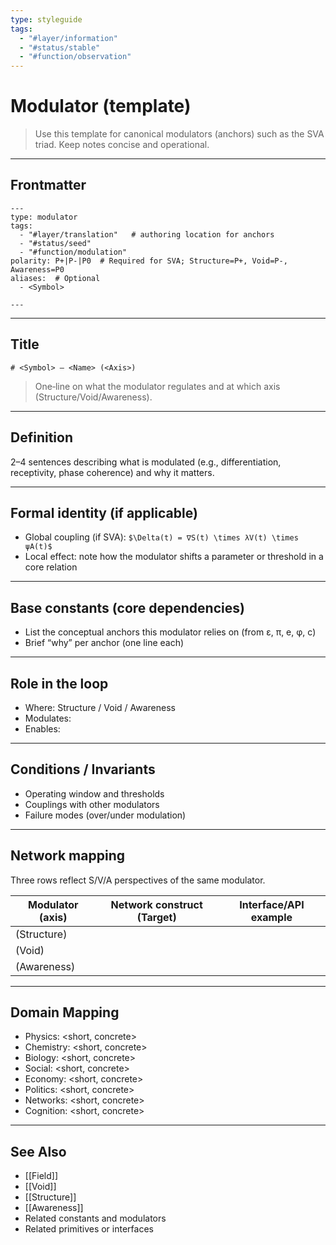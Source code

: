 ```yaml
---
type: styleguide
tags:
  - "#layer/information"
  - "#status/stable"
  - "#function/observation"
---
```


# Modulator (template)

> Use this template for canonical modulators (anchors) such as the SVA triad. Keep notes concise and operational.

---

## Frontmatter

```
---
type: modulator
tags:
  - "#layer/translation"   # authoring location for anchors
  - "#status/seed"
  - "#function/modulation"
polarity: P+|P-|P0  # Required for SVA; Structure=P+, Void=P-, Awareness=P0
aliases:  # Optional
  - <Symbol>

---
```

---

## Title

`# <Symbol> — <Name> (<Axis>)`

> One‑line on what the modulator regulates and at which axis (Structure/Void/Awareness).

---

## Definition

2–4 sentences describing what is modulated (e.g., differentiation, receptivity, phase coherence) and why it matters.

---

## Formal identity (if applicable)

- Global coupling (if SVA): `$\Delta(t) = ∇S(t) \times λV(t) \times ψA(t)$`
- Local effect: note how the modulator shifts a parameter or threshold in a core relation

---

## Base constants (core dependencies)

- List the conceptual anchors this modulator relies on (from ε, π, e, φ, c)
- Brief “why” per anchor (one line each)

---

## Role in the loop

- Where: Structure / Void / Awareness
- Modulates: <what is tuned>
- Enables: <resulting capability>

---

## Conditions / Invariants

- Operating window and thresholds
- Couplings with other modulators
- Failure modes (over/under modulation)

---

## Network mapping

Three rows reflect S/V/A perspectives of the same modulator.

| Modulator (axis) | Network construct (Target)     | Interface/API example            |
|------------------|--------------------------------|----------------------------------|
| <M> (Structure)  | <construct>                    | <API examples>                   |
| <M> (Void)       | <construct>                    | <API examples>                   |
| <M> (Awareness)  | <construct>                    | <API examples>                   |

---

## Domain Mapping

- Physics: <short, concrete>
- Chemistry: <short, concrete>
- Biology: <short, concrete>
- Social: <short, concrete>
- Economy: <short, concrete>
- Politics: <short, concrete>
- Networks: <short, concrete>
- Cognition: <short, concrete>

---

## See Also

- [[Field]]
- [[Void]]
- [[Structure]]
- [[Awareness]]
- Related constants and modulators
- Related primitives or interfaces

